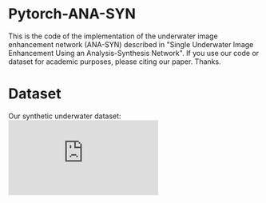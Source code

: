 # Pytorch-ANA-SYN
This is the code of the implementation of the underwater image enhancement network (ANA-SYN) described in "Single Underwater Image Enhancement Using an Analysis-Synthesis Network". If you use our code or dataset for academic purposes, please citing our paper. Thanks.

# Dataset
Our synthetic underwater dataset:
![Image text](https://github.com/zyWang-Power/ANA-SYN/blob/master/Image/Dataset.pdf)

